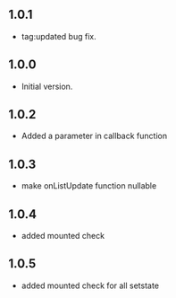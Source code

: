 ## 1.0.1

- tag:updated bug fix.

## 1.0.0

- Initial version.

## 1.0.2

- Added a parameter in callback function

## 1.0.3

- make onListUpdate function nullable

## 1.0.4

- added mounted check

## 1.0.5

- added mounted check for all setstate

